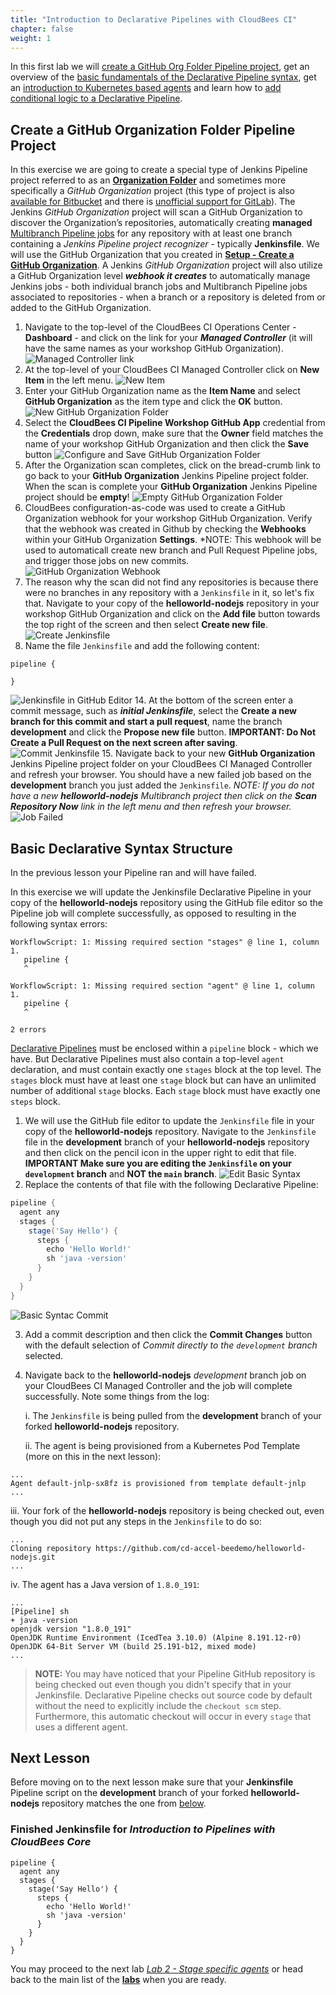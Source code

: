 ```yaml
---
title: "Introduction to Declarative Pipelines with CloudBees CI"
chapter: false
weight: 1
--- 
```


In this first lab we will [create a GitHub Org Folder Pipeline project](), get an overview of the [basic fundamentals of the Declarative Pipeline syntax](#basic-declarative-syntax-structure), get an [introduction to Kubernetes based agents](#kubernetes-agents-with-cloudbees-core) and learn how to [add conditional logic to a Declarative Pipeline](#conditional-execution-with-when). 

## Create a GitHub Organization Folder Pipeline Project

In this exercise we are going to create a special type of Jenkins Pipeline project referred to as an **[Organization Folder](https://jenkins.io/doc/book/pipeline/multibranch/#organization-folders)** and sometimes more specifically a *GitHub Organization* project (this type of project is also [available for Bitbucket](https://plugins.jenkins.io/cloudbees-bitbucket-branch-source) and there is [unofficial support for GitLab](https://github.com/Argelbargel/gitlab-branch-source-plugin)). The Jenkins *GitHub Organization* project will scan a GitHub Organization to discover the Organization’s repositories, automatically creating **managed** [Multibranch Pipeline jobs](https://jenkins.io/doc/book/pipeline/multibranch/#creating-a-multibranch-pipeline) for any repository with at least one branch containing a *Jenkins Pipeline project recognizer* - typically **Jenkinsfile**. We will use the GitHub Organization that you created in **[Setup - Create a GitHub Organization](./Setup.md#create-a-github-organization)**. A Jenkins *GitHub Organization* project will also utilize a GitHub Organization level ***webhook it creates*** to automatically manage Jenkins jobs - both individual branch jobs and Multibranch Pipeline jobs associated to repositories - when a branch or a repository is deleted from or added to the GitHub Organization.

1. Navigate to the top-level of the CloudBees CI Operations Center - **Dashboard** - and click on the link for your ***Managed Controller*** (it will have the same names as your workshop GitHub Organization). ![Managed Controller link](managed-controller-link.png?width=60pc)
2. At the top-level of your CloudBees CI Managed Controller click on **New Item** in the left menu.  ![New Item](new-item.png?width=50pc) 
3. Enter your GitHub Organization name as the **Item Name** and select **GitHub Organization** as the item type and click the **OK** button. ![New GitHub Organization Folder](github-org-folder-item.png?width=50pc) 
4. Select the **CloudBees CI Pipeline Workshop GitHub App** credential from the **Credentials** drop down, make sure that the **Owner** field matches the name of your workshop GitHub Organization and then click the **Save** button ![Configure and Save GitHub Organization Folder](github-org-folder-save.png?width=50pc) 
5. After the Organization scan completes, click on the bread-crumb link to go back to your **GitHub Organization** Jenkins Pipeline project folder. When the scan is complete your **GitHub Organization** Jenkins Pipeline project should be **empty**! ![Empty GitHub Organization Folder](empty-github-org-folder.png?width=50pc) 
6. CloudBees configuration-as-code was used to create a GitHub Organization webhook for your workshop GitHub Organization. Verify that the webhook was created in Github by checking the **Webhooks** within your GitHub Organization **Settings**. *NOTE: This webhook will be used to automaticall create new branch and Pull Request Pipeline jobs, and trigger those jobs on new commits. ![GitHub Organization Webhook](github-org-webhook.png?width=50pc) 
12. The reason why the scan did not find any repositories is because there were no branches in any repository with a `Jenkinsfile` in it, so let's fix that. Navigate to your copy of the **helloworld-nodejs** repository in your workshop GitHub Organization and click on the **Add file** button towards the top right of the screen and then select **Create new file**. ![Create Jenkinsfile](create-jenkinsfile.png?width=50pc) 
13. Name the file `Jenkinsfile` and add the following content:
```
pipeline {

}
``` 
![Jenkinsfile in GitHub Editor](jenkinsfile-github-editor.png?width=50pc) 
14. At the bottom of the screen enter a commit message, such as ***initial Jenkinsfile***, select the **Create a new branch for this commit and start a pull request**, name the branch **development** and click the **Propose new file** button. **IMPORTANT: Do Not Create a Pull Request on the next screen after saving**. ![Commit Jenkinsfile](commit-jenkinsfile.png?width=50pc) 
15. Navigate back to your new **GitHub Organization** Jenkins Pipeline project folder on your CloudBees CI Managed Controller and refresh your browser.  You should have a new failed job based on the **development** branch you just added the `Jenkinsfile`. *NOTE: If you do not have a new **helloworld-nodejs** Multibranch project then click on the **Scan Repository Now** link in the left menu and then refresh your browser.*![Job Failed](job-failed.png?width=50pc) 

## Basic Declarative Syntax Structure

In the previous lesson your Pipeline ran and will have failed.

In this exercise we will update the Jenkinsfile Declarative Pipeline in your copy of the **helloworld-nodejs** repository using the GitHub file editor so the Pipeline job will complete successfully, as opposed to resulting in the following syntax errors:

```
WorkflowScript: 1: Missing required section "stages" @ line 1, column 1.
   pipeline {
   ^

WorkflowScript: 1: Missing required section "agent" @ line 1, column 1.
   pipeline {
   ^

2 errors
```

[Declarative Pipelines](https://jenkins.io/doc/book/pipeline/syntax/#declarative-pipeline) must be enclosed within a `pipeline` block - which we have. But Declarative Pipelines must also contain a top-level `agent` declaration, and must contain exactly one `stages` block at the top level. The `stages` block must have at least one `stage` block but can have an unlimited number of additional `stage` blocks. Each `stage` block must have exactly one `steps` block. 

1. We will use the GitHub file editor to update the `Jenkinsfile` file in your copy of the **helloworld-nodejs** repository. Navigate to the `Jenkinsfile` file in the **development** branch of your **helloworld-nodejs** repository and then click on the pencil icon in the upper right to edit that file. **IMPORTANT Make sure you are editing the `Jenkinsfile` on your `development` branch** and **NOT the `main` branch**. ![Edit Basic Syntax](github-edit-basic-syntax.png?width=50pc) 
2. Replace the contents of that file with the following Declarative Pipeline:

```groovy
pipeline {
  agent any
  stages {
    stage('Say Hello') {
      steps {
        echo 'Hello World!'   
        sh 'java -version'
      }
    }
  }
}
```
![Basic Syntac Commit](basic-syntax-commit.png?width=50pc) 

3. Add a commit description and then click the **Commit Changes** button with the default selection of *Commit directly to the `development` branch* selected.
4. Navigate back to the **helloworld-nodejs** *development* branch job on your CloudBees CI Managed Controller and the job will complete successfully. Note some things from the log:
  
   i. The `Jenkinsfile` is being pulled from the **development** branch of your forked **helloworld-nodejs** repository.
   
   ii. The agent is being provisioned from a Kubernetes Pod Template (more on this in the next lesson):

  ```
  ...
  Agent default-jnlp-sx8fz is provisioned from template default-jnlp
  ...
  ```

   iii. Your fork of the **helloworld-nodejs** repository is being checked out, even though you did not put any steps in the `Jenkinsfile` to do so:

  ```
  ...
  Cloning repository https://github.com/cd-accel-beedemo/helloworld-nodejs.git
  ...
  ```

   iv. The agent has a Java version of `1.8.0_191`:

```
...
[Pipeline] sh
+ java -version
openjdk version "1.8.0_191"
OpenJDK Runtime Environment (IcedTea 3.10.0) (Alpine 8.191.12-r0)
OpenJDK 64-Bit Server VM (build 25.191-b12, mixed mode)
...
```
  
> **NOTE:** You may have noticed that your Pipeline GitHub repository is being checked out even though you didn't specify that in your Jenkinsfile. Declarative Pipeline checks out source code by default without the need to explicitly include the `checkout scm` step. Furthermore, this automatic checkout will occur in every `stage` that uses a different agent.

## Next Lesson

Before moving on to the next lesson make sure that your **Jenkinsfile** Pipeline script on the **development** branch of your forked **helloworld-nodejs** repository matches the one from [below](#finished-jenkinsfile-for-introduction-to-pipelines-with-cloudbees-core).


### Finished Jenkinsfile for *Introduction to Pipelines with CloudBees Core*
```
pipeline {
  agent any
  stages {
    stage('Say Hello') {
      steps {
        echo 'Hello World!'   
        sh 'java -version'
      }
    }
  }
}
```

You may proceed to the next lab [*Lab 2 - Stage specific agents*](./stage-specific-agents.md) or head back to the main list of the [**labs**](./README.md#workshop-labs) when you are ready.
